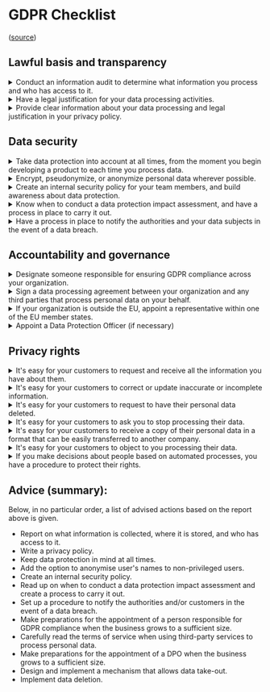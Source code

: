 # GDPR Checklist

([source](https://gdpr.eu/checklist/))

## Lawful basis and transparency

<details><summary>Conduct an information audit to determine what information you process and who has access to it.</summary>

**Findings**

Since this is a brand new, from-scratch project, there is no information to audit. Information collected can be inferred from the data model/architecture.

**Advice**

Write down what information is collected, where it is stored, and who has access to it when the application goes live.

</details>

<details><summary>Have a legal justification for your data processing activities.</summary>

**Findings**

Data processed is solely related to the application's functionality. No data is processed for any other reason.

**Advice**

This should fall under "legitimate interest" as the data is only used for the application's functionality.

</details>

<details><summary>Provide clear information about your data processing and legal justification in your privacy policy.</summary>

**Findings**

There is no privacy policy for ACUA.

**Advice**

Create and link a privacy policy that informs the customer that their data can be collected and what it can be used for. It must be presented to the user before data collection happens and must be in a human-readable format.

</details>

## Data security

<details><summary>Take data protection into account at all times, from the moment you begin developing a product to each time you process data.</summary>

**Findings**

Data protection was taken into account from the start of the project.

**Advice**

Stay sharp and keep data protection in mind at all times.

</details>

<details><summary>Encrypt, pseudonymize, or anonymize personal data wherever possible.</summary>

**Findings**

The personal data used within the application is the bare-minimum needed for the functioning of the application. It is not possible to pseudonymize or anonymize this data.

**Advice**

Give users the option to hide their names from other users, if, for example, repair requests or reservations are publicly visible.

</details>

<details><summary>Create an internal security policy for your team members, and build awareness about data protection.</summary>

**Findings**

There is no internal security policy for ACUA. Reading about data protection is done on a regular basis, driven by both curiousity and needing to know certain things for the sake of learning outcomes.

**Advice**

Create an internal security policy for ACUA.

</details>

<details><summary>Know when to conduct a data protection impact assessment, and have a process in place to carry it out.</summary>

**Findings**

I currently do not know when to conduct a data protection impact assessment and there is no process in place to carry it out.

**Advice**

Read up on when to conduct a data protection impact assessment and create a process to carry it out.

</details>

<details><summary>Have a process in place to notify the authorities and your data subjects in the event of a data breach.</summary>

**Findings**

There is currently no official procedure in place to notify the authorities and/or customers of a data breach.

**Advice**

Set up a procedure to notify the authorities and/or customers in the event of a data breach.

</details>

## Accountability and governance

<details><summary>Designate someone responsible for ensuring GDPR compliance across your organization.</summary>

**Findings**

Due to ACUA being a one-person project, there is no separate person responsible for GDPR compliance. Only myself, the developer, is responsible for GDPR compliance.

**Advice**

Appoint a person to be responsible for GDPR compliance when the business grows.

</details>

<details><summary>Sign a data processing agreement between your organization and any third parties that process personal data on your behalf.</summary>

**Findings**

ACUA does not use any third parties to process personal data. If and when it does, a data processing agreement will be signed, probably as part of the terms of service. This is because ACUA is (at the time of writing) too small to have a legal department or to warrant custom agreements.

**Advice**

Carefully read the terms of service when using third-party services to process personal data.

</details>

<details><summary>If your organization is outside the EU, appoint a representative within one of the EU member states.</summary>

**Findings**

ACUA operates wholly from within the EU.

**Advice**

No external, EU-based representative is necessary.

</details>

<details><summary>Appoint a Data Protection Officer (if necessary)</summary>

**Findings**

ACUA does not act as a public authority or do large-scale operations on personal or special data. When the business grows, a DPO may be necessary.

**Advice**

No DPO is needed until the company processes data on a large scale. ([source](https://gdpr.eu/data-protection-officer/)). Prepare for this eventuality.

</details>

## Privacy rights

<details><summary>It's easy for your customers to request and receive all the information you have about them.</summary>

**Findings**

There is currently no system in place for customers to request and receive all the information ACUA has about them.

**Advice**

Design and implement a mechanism that allows data take-out.

</details>

<details><summary>It's easy for your customers to correct or update inaccurate or incomplete information.</summary>

**Findings**

The architecture allows customers to update their information.

**Advice**

Assuming the UI is user-friendly, this should be fine.

</details>

<details><summary>It's easy for your customers to request to have their personal data deleted.</summary>

**Findings**

The architecture allows for data deletion, but it has not been implemented yet.

**Advice**

Implement data deletion.

</details>

<details><summary>It's easy for your customers to ask you to stop processing their data.</summary>

**Findings**

ACUA does not process data for any other reason than the application's functionality. If customers wish to stop using that functionality, they can request to have their account deleted.

**Advice**

No further action needed.

</details>

<details><summary>It's easy for your customers to receive a copy of their personal data in a format that can be easily transferred to another company.</summary>

**Findings**

Currently, data take-out is not yet implemented. When it is, data will be presented in a human-readable format that can also be processed by a computer, such as JSON.

**Advice**

Implement data take-out.

</details>

<details><summary>It's easy for your customers to object to you processing their data.</summary>

**Findings**

Since the only data that is processed is related to the application's functionality, there is no way to object to data processing without also objecting to the application's functionality. As such, if a customer wishes to object to data processing for the purposes of the application, they can either withold their data by not signing up, or by deleting their account.

**Advice**

No further action needed.

</details>

<details><summary>If you make decisions about people based on automated processes, you have a procedure to protect their rights.</summary>

**Findings**

There are no automated decisions about people, or decisions about people at all.

**Advice**

No further action is needed.

</details>

## Advice (summary):

Below, in no particular order, a list of advised actions based on the report above is given.

- Report on what information is collected, where it is stored, and who has access to it.
- Write a privacy policy.
- Keep data protection in mind at all times.
- Add the option to anonymise user's names to non-privileged users.
- Create an internal security policy.
- Read up on when to conduct a data protection impact assessment and create a process to carry it out.
- Set up a procedure to notify the authorities and/or customers in the event of a data breach.
- Make preparations for the appointment of a person responsible for GDPR compliance when the business grows to a sufficient size.
- Carefully read the terms of service when using third-party services to process personal data.
- Make preparations for the appointment of a DPO when the business grows to a sufficient size.
- Design and implement a mechanism that allows data take-out.
- Implement data deletion.
